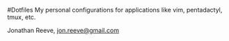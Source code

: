 #Dotfiles
My personal configurations for applications like vim, pentadactyl, tmux, etc. 

Jonathan Reeve, 
jon.reeve@gmail.com
